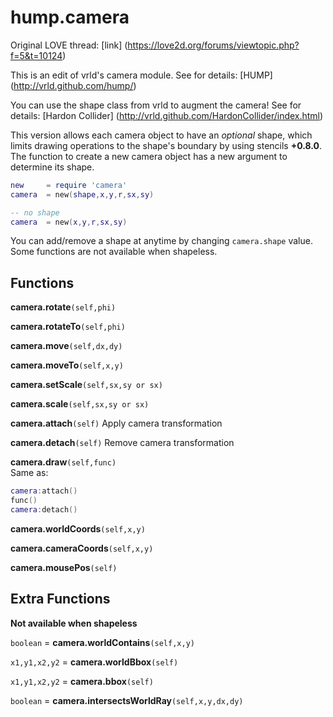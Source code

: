 # hump.camera ##########

Original LOVE thread: [link] (https://love2d.org/forums/viewtopic.php?f=5&t=10124)

This is an edit of vrld's camera module. See for details: [HUMP] (http://vrld.github.com/hump/)

You can use the shape class from vrld to augment the camera! See for details: [Hardon Collider] (http://vrld.github.com/HardonCollider/index.html)

This version allows each camera object to have an *optional* shape, which limits drawing operations to the shape's boundary by using stencils **+0.8.0**. The function to create a new camera object has a new argument to determine its shape.

````lua
new     = require 'camera'
camera  = new(shape,x,y,r,sx,sy)

-- no shape
camera  = new(x,y,r,sx,sy)
````

You can add/remove a shape at anytime by changing `camera.shape` value. Some functions are not available when shapeless.

## Functions ##########

**camera.rotate**`(self,phi)`

**camera.rotateTo**`(self,phi)`

**camera.move**`(self,dx,dy)`

**camera.moveTo**`(self,x,y)`

**camera.setScale**`(self,sx,sy or sx)`

**camera.scale**`(self,sx,sy or sx)`

**camera.attach**`(self)`
Apply camera transformation

**camera.detach**`(self)`
Remove camera transformation

**camera.draw**`(self,func)`  
Same as:
````lua
camera:attach()
func()
camera:detach()
````
**camera.worldCoords**`(self,x,y)`

**camera.cameraCoords**`(self,x,y)`

**camera.mousePos**`(self)`

## Extra Functions ##########

**Not available when shapeless**

`boolean`     = **camera.worldContains**`(self,x,y)` 

`x1,y1,x2,y2` = **camera.worldBbox**`(self)` 

`x1,y1,x2,y2` = **camera.bbox**`(self)` 

`boolean`     = **camera.intersectsWorldRay**`(self,x,y,dx,dy)` 